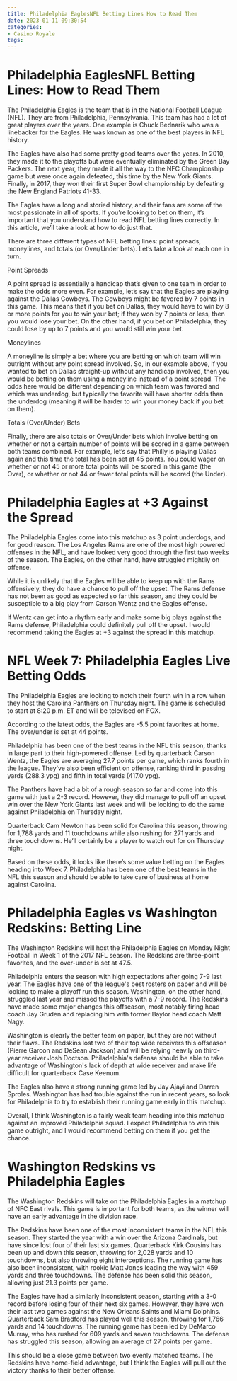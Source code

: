 ```yaml
---
title: Philadelphia EaglesNFL Betting Lines How to Read Them
date: 2023-01-11 09:30:54
categories:
- Casino Royale
tags:
---
```



#  Philadelphia EaglesNFL Betting Lines: How to Read Them

The Philadelphia Eagles is the team that is in the National Football League (NFL). They are from Philadelphia, Pennsylvania. This team has had a lot of great players over the years. One example is Chuck Bednarik who was a linebacker for the Eagles. He was known as one of the best players in NFL history.

The Eagles have also had some pretty good teams over the years. In 2010, they made it to the playoffs but were eventually eliminated by the Green Bay Packers. The next year, they made it all the way to the NFC Championship game but were once again defeated, this time by the New York Giants. Finally, in 2017, they won their first Super Bowl championship by defeating the New England Patriots 41-33.

The Eagles have a long and storied history, and their fans are some of the most passionate in all of sports. If you’re looking to bet on them, it’s important that you understand how to read NFL betting lines correctly. In this article, we’ll take a look at how to do just that.

There are three different types of NFL betting lines: point spreads, moneylines, and totals (or Over/Under bets). Let’s take a look at each one in turn.

Point Spreads

A point spread is essentially a handicap that’s given to one team in order to make the odds more even. For example, let’s say that the Eagles are playing against the Dallas Cowboys. The Cowboys might be favored by 7 points in this game. This means that if you bet on Dallas, they would have to win by 8 or more points for you to win your bet; if they won by 7 points or less, then you would lose your bet. On the other hand, if you bet on Philadelphia, they could lose by up to 7 points and you would still win your bet.

Moneylines

A moneyline is simply a bet where you are betting on which team will win outright without any point spread involved. So, in our example above, if you wanted to bet on Dallas straight-up without any handicap involved, then you would be betting on them using a moneyline instead of a point spread. The odds here would be different depending on which team was favored and which was underdog, but typically the favorite will have shorter odds than the underdog (meaning it will be harder to win your money back if you bet on them).

Totals (Over/Under) Bets

Finally, there are also totals or Over/Under bets which involve betting on whether or not a certain number of points will be scored in a game between both teams combined. For example, let’s say that Philly is playing Dallas again and this time the total has been set at 45 points. You could wager on whether or not 45 or more total points will be scored in this game (the Over), or whether or not 44 or fewer total points will be scored (the Under).

#  Philadelphia Eagles at +3 Against the Spread

The Philadelphia Eagles come into this matchup as 3 point underdogs, and for good reason. The Los Angeles Rams are one of the most high powered offenses in the NFL, and have looked very good through the first two weeks of the season. The Eagles, on the other hand, have struggled mightily on offense.

While it is unlikely that the Eagles will be able to keep up with the Rams offensively, they do have a chance to pull off the upset. The Rams defense has not been as good as expected so far this season, and they could be susceptible to a big play from Carson Wentz and the Eagles offense.

If Wentz can get into a rhythm early and make some big plays against the Rams defense, Philadelphia could definitely pull off the upset. I would recommend taking the Eagles at +3 against the spread in this matchup.

#  NFL Week 7: Philadelphia Eagles Live Betting Odds

The Philadelphia Eagles are looking to notch their fourth win in a row when they host the Carolina Panthers on Thursday night. The game is scheduled to start at 8:20 p.m. ET and will be televised on FOX.

According to the latest odds, the Eagles are -5.5 point favorites at home. The over/under is set at 44 points.

Philadelphia has been one of the best teams in the NFL this season, thanks in large part to their high-powered offense. Led by quarterback Carson Wentz, the Eagles are averaging 27.7 points per game, which ranks fourth in the league. They’ve also been efficient on offense, ranking third in passing yards (288.3 ypg) and fifth in total yards (417.0 ypg).

The Panthers have had a bit of a rough season so far and come into this game with just a 2-3 record. However, they did manage to pull off an upset win over the New York Giants last week and will be looking to do the same against Philadelphia on Thursday night.

Quarterback Cam Newton has been solid for Carolina this season, throwing for 1,788 yards and 11 touchdowns while also rushing for 271 yards and three touchdowns. He’ll certainly be a player to watch out for on Thursday night.

Based on these odds, it looks like there’s some value betting on the Eagles heading into Week 7. Philadelphia has been one of the best teams in the NFL this season and should be able to take care of business at home against Carolina.

#  Philadelphia Eagles vs Washington Redskins: Betting Line

The Washington Redskins will host the Philadelphia Eagles on Monday Night Football in Week 1 of the 2017 NFL season. The Redskins are three-point favorites, and the over-under is set at 47.5.

Philadelphia enters the season with high expectations after going 7-9 last year. The Eagles have one of the league's best rosters on paper and will be looking to make a playoff run this season. Washington, on the other hand, struggled last year and missed the playoffs with a 7-9 record. The Redskins have made some major changes this offseason, most notably firing head coach Jay Gruden and replacing him with former Baylor head coach Matt Nagy.

Washington is clearly the better team on paper, but they are not without their flaws. The Redskins lost two of their top wide receivers this offseason (Pierre Garcon and DeSean Jackson) and will be relying heavily on third-year receiver Josh Doctson. Philadelphia's defense should be able to take advantage of Washington's lack of depth at wide receiver and make life difficult for quarterback Case Keenum.

The Eagles also have a strong running game led by Jay Ajayi and Darren Sproles. Washington has had trouble against the run in recent years, so look for Philadelphia to try to establish their running game early in this matchup.

Overall, I think Washington is a fairly weak team heading into this matchup against an improved Philadelphia squad. I expect Philadelphia to win this game outright, and I would recommend betting on them if you get the chance.

#  Washington Redskins vs Philadelphia Eagles

The Washington Redskins will take on the Philadelphia Eagles in a matchup of NFC East rivals. This game is important for both teams, as the winner will have an early advantage in the division race.

The Redskins have been one of the most inconsistent teams in the NFL this season. They started the year with a win over the Arizona Cardinals, but have since lost four of their last six games. Quarterback Kirk Cousins has been up and down this season, throwing for 2,028 yards and 10 touchdowns, but also throwing eight interceptions. The running game has also been inconsistent, with rookie Matt Jones leading the way with 459 yards and three touchdowns. The defense has been solid this season, allowing just 21.3 points per game.

The Eagles have had a similarly inconsistent season, starting with a 3-0 record before losing four of their next six games. However, they have won their last two games against the New Orleans Saints and Miami Dolphins. Quarterback Sam Bradford has played well this season, throwing for 1,766 yards and 14 touchdowns. The running game has been led by DeMarco Murray, who has rushed for 609 yards and seven touchdowns. The defense has struggled this season, allowing an average of 27 points per game.

This should be a close game between two evenly matched teams. The Redskins have home-field advantage, but I think the Eagles will pull out the victory thanks to their better offense.